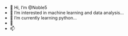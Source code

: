 - 👋 Hi, I’m @Noble5
- 👀 I’m interested in machine learning and data analysis... 
- 🌱 I’m currently learning python...
- 💞️ 
- 📫 
<!---
Noble5/Noble5 is a ✨ special ✨ repository because its `README.md` (this file) appears on your GitHub profile.
You can click the Preview link to take a look at your changes.
--->
